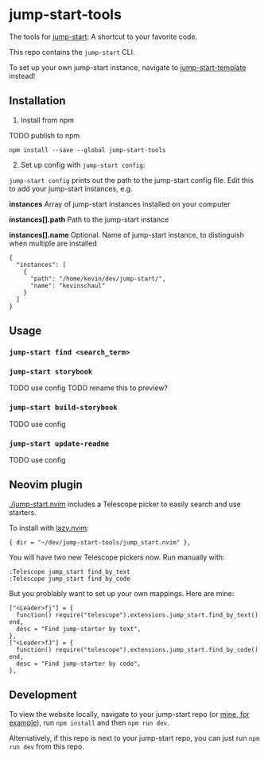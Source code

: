 # jump-start-tools

The tools for
[jump-start](https://github.com/kevinschaul/jump-start-template):
A shortcut to your favorite code.

This repo contains the `jump-start` CLI.

To set up your own jump-start instance, navigate to
[jump-start-template](https://github.com/kevinschaul/jump-start-template)
instead!

## Installation

1. Install from npm

TODO publish to npm

```
npm install --save --global jump-start-tools
```

2. Set up config with `jump-start config`:

`jump-start config` prints out the path to the jump-start config file. Edit this to add your jump-start instances, e.g.

**instances** Array of jump-start instances installed on your computer

**instances[].path** Path to the jump-start instance

**instances[].name** Optional. Name of jump-start instance, to distinguish when multiple are installed

```
{
  "instances": [
    {
      "path": "/home/kevin/dev/jump-start/",
      "name": "kevinschaul"
    }
  ]
}
```

## Usage

### `jump-start find <search_term>`

### `jump-start storybook`

TODO use config
TODO rename this to preview?

### `jump-start build-storybook`

TODO use config

### `jump-start update-readme`

TODO use config

## Neovim plugin

[./jump-start.nvim](./jump_start.nvim) includes a Telescope picker to easily search and use starters.

To install with [lazy.nvim](https://lazy.folke.io/):

```
{ dir = "~/dev/jump-start-tools/jump_start.nvim" },
```

You will have two new Telescope pickers now. Run manually with:

```
:Telescope jump_start find_by_text
:Telescope jump_start find_by_code
```

But you problably want to set up your own mappings. Here are mine:

```
["<Leader>fj"] = {
  function() require("telescope").extensions.jump_start.find_by_text() end,
  desc = "Find jump-starter by text",
},
["<Leader>fJ"] = {
  function() require("telescope").extensions.jump_start.find_by_code() end,
  desc = "Find jump-starter by code",
},
```

## Development

To view the website locally, navigate to your
jump-start repo (or [mine, for example](https://github.com/kevinschaul/jump-start)), run
`npm install` and then `npm run dev`.

Alternatively, if this repo is next to your jump-start
repo, you can just run `npm run dev` from this repo.

